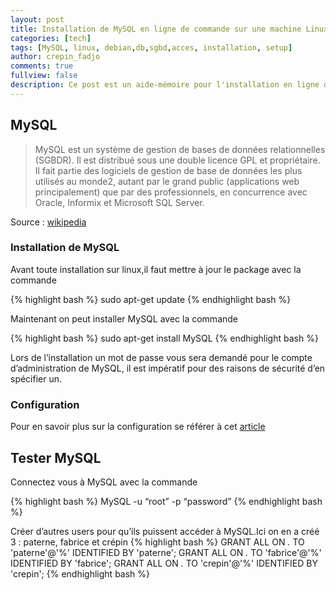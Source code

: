 ```yaml
---
layout: post
title: Installation de MySQL en ligne de commande sur une machine Linux
categories: [tech]
tags: [MySQL, linux, debian,db,sgbd,acces, installation, setup]
author: crepin_fadjo
comments: true
fullview: false
description: Ce post est un aide-mémoire pour l'installation en ligne de commande de MySQL
---
```

## MySQL
>MySQL est un système de gestion de bases de données relationnelles (SGBDR). Il est distribué sous une double licence GPL et propriétaire. Il fait partie des logiciels de gestion de base de données les plus utilisés au monde2, autant par le grand public (applications web principalement) que par des professionnels, en concurrence avec Oracle, Informix et Microsoft SQL Server.

Source : [wikipedia](https://fr.wikipedia.org/wiki/MySQL)

### Installation de MySQL

Avant toute installation sur linux,il faut mettre à jour le package avec la commande

{% highlight bash %}
sudo apt-get update
{% endhighlight bash %}

Maintenant on peut installer MySQL avec la commande

{% highlight bash %}
sudo apt-get install MySQL
{% endhighlight bash %}

Lors de l’installation un mot de passe vous sera demandé pour le compte d’administration de MySQL, il est impératif pour des raisons de sécurité d’en spécifier un.

### Configuration
Pour en savoir plus sur la configuration se référer à cet [article](http://blog.qanbio.com/tech/2017/02/18/MySQL-remote-connection.html)

## Tester MySQL

Connectez vous à MySQL avec la commande

{% highlight bash %}
MySQL -u “root” -p “password”
{% endhighlight bash %}

Créer d’autres users pour qu’ils puissent accéder à MySQL.Ici on en a créé 3 : paterne, fabrice et crépin
{% highlight bash %}
GRANT ALL ON *.*  TO 'paterne'@'%' IDENTIFIED BY 'paterne';
GRANT ALL ON *.*  TO 'fabrice'@'%' IDENTIFIED BY 'fabrice';
GRANT ALL ON *.*  TO 'crepin'@'%' IDENTIFIED BY 'crepin';
{% endhighlight bash %}